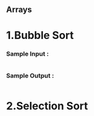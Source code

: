 ## Arrays

# 1.Bubble Sort

 ### Sample Input :<br>

```

```


### Sample Output :<br>
``` 

```

# 2.Selection Sort
